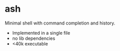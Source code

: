 # ash
Minimal shell with command completion and history.
  - Implemented in a single file 
  - no lib dependencies
  - <40k executable
